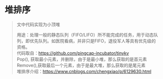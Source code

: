 # 堆排序
> 文中代码实现为小顶堆
>
> 用途：处理一般的静态队列（FIFO/LIFO）所不能完成的任务，用于动态队列，即优先队列。如医院看病，并非只是FIFO，退役军人等具有优先级的资格。  
  代码取自：https://github.com/pingcap-incubator/tinykv  
> Pop(), 获取最小元素，并删除，由于是最小堆，那么获取的是首元素
  Remove(),获取最后一个元素，由于是最大堆，那么获取的是尾元素  
> 堆排序介绍：https://www.cnblogs.com/chengxiao/p/6129630.html